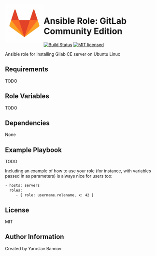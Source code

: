 <img style="float:left" alight="left" height="128px" width="128px" src="https://github.com/iaroslavb/ansible-role-gitlab-ce/raw/master/gitlab_logo.png">

Ansible Role: GitLab Community Edition
=========

[![Build Status](https://img.shields.io/travis/iaroslavb/ansible-role-gitlab-ce/master.svg?style=for-the-badge)](https://travis-ci.org/iaroslavb/ansible-role-gitlab-ce)
[![MIT licensed](https://img.shields.io/badge/license-MIT-blue.svg?style=for-the-badge)](https://raw.githubusercontent.com/iaroslavb/ansible-role-gitlab-ce/master/LICENSE)


Ansible role for installing Gilab CE server on Ubuntu Linux

Requirements
------------

TODO

Role Variables
--------------

TODO

Dependencies
------------

None


Example Playbook
----------------

TODO

Including an example of how to use your role (for instance, with variables passed in as parameters) is always nice for users too:

    - hosts: servers
      roles:
         - { role: username.rolename, x: 42 }

License
-------

MIT

Author Information
------------------

Created by Yaroslav Bannov
